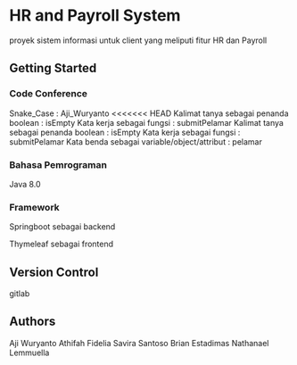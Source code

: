 # HR and Payroll System

proyek sistem informasi untuk client yang meliputi fitur HR dan Payroll

## Getting Started

### Code Conference
Snake_Case : Aji_Wuryanto
<<<<<<< HEAD
Kalimat tanya sebagai penanda boolean : isEmpty
Kata kerja sebagai fungsi : submitPelamar
Kalimat tanya sebagai penanda boolean : isEmpty
Kata kerja sebagai fungsi : submitPelamar
Kata benda sebagai variable/object/attribut : pelamar

### Bahasa Pemrograman

Java 8.0

### Framework
Springboot sebagai backend

Thymeleaf sebagai frontend

## Version Control

gitlab

## Authors

Aji Wuryanto
Athifah Fidelia 
Savira Santoso
Brian Estadimas
Nathanael Lemmuella
